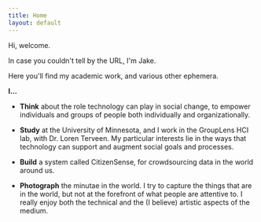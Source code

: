```yaml
--- 
title: Home
layout: default
---
```


Hi, welcome.

In case you couldn\'t tell by the URL, I\'m Jake.

Here you\'ll find my academic work, and various other ephemera.

__I\...__

* __Think__ about the role technology can play in social change, to empower
individuals and groups of people both individually and organizationally. 

* __Study__ at the University of Minnesota, and I work in the GroupLens
HCI lab, with Dr. Loren Terveen. My particular interests lie in the ways that
technology can support and augment social goals and processes.

* __Build__ a system called CitizenSense, for crowdsourcing data in the world
around us.

* __Photograph__ the minutae in the world. I try to capture the things that are
in the world, but not at the forefront of what people are attentive to. I really
enjoy both the technical and the (I believe) artistic aspects of the medium.
